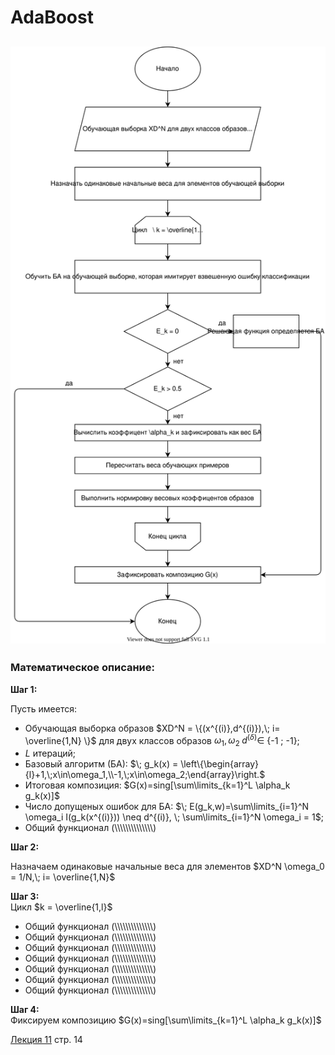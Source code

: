 # AdaBoost

## ![scheme](AdaBoost.svg)

### Математическое описание:



**Шаг 1:** 

Пусть имеется:  
- Обучающая выборка образов 
$XD^N = \{(x^{(i)},d^{(i)}),\; i= \overline{1,N} \}$
для двух классов образов $\omega_1, \omega_2 \; d^{(\delta)} \in$ {-1 ; -1};
- $L$ итераций;
- Базовый алгоритм (БА):  $\; g_k(x) = \left\{\begin{array}{l}+1,\;x\in\omega_1,\\-1,\;x\in\omega_2;\end{array}\right.$
- Итоговая композиция: $G(x)=sing[\sum\limits_{k=1}^L \alpha_k g_k(x)]$
- Число допущеных ошибок для БА: $\; E(g_k,w)=\sum\limits_{i=1}^N \omega_i I(g_k(x^{(i)})) \neq d^{(i)}, \; \sum\limits_{i=1}^N \omega_i = 1$;
- Общий функционал (\\\\\\\\\\\\\\\\\\\\\\\\\\\\\)

**Шаг 2:** 

Назначаем одинаковые начальные веса для элементов $XD^N \omega_0 = 1/N,\; i= \overline{1,N}$

**Шаг 3:**  
Цикл $k = \overline{1,l}$
- Общий функционал (\\\\\\\\\\\\\\\\\\\\\\\\\\\\\)
- Общий функционал (\\\\\\\\\\\\\\\\\\\\\\\\\\\\\)
- Общий функционал (\\\\\\\\\\\\\\\\\\\\\\\\\\\\\)
- Общий функционал (\\\\\\\\\\\\\\\\\\\\\\\\\\\\\)
- Общий функционал (\\\\\\\\\\\\\\\\\\\\\\\\\\\\\)
- Общий функционал (\\\\\\\\\\\\\\\\\\\\\\\\\\\\\)
- Общий функционал (\\\\\\\\\\\\\\\\\\\\\\\\\\\\\)


**Шаг 4:**  
Фиксируем композицию $G(x)=sing[\sum\limits_{k=1}^L \alpha_k g_k(x)]$

[Лекция 11](../лекции%20с%20мудла/v11.pdf) стр. 14